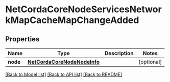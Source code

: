# NetCordaCoreNodeServicesNetworkMapCacheMapChangeAdded

## Properties
Name | Type | Description | Notes
------------ | ------------- | ------------- | -------------
**node** | [**NetCordaCoreNodeNodeInfo**](NetCordaCoreNodeNodeInfo.md) |  | [optional] 

[[Back to Model list]](../README.md#documentation-for-models) [[Back to API list]](../README.md#documentation-for-api-endpoints) [[Back to README]](../README.md)


